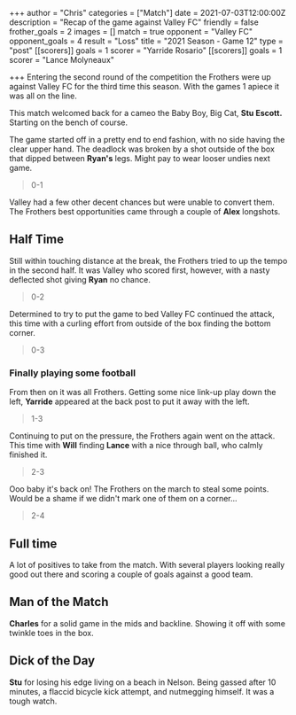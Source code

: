 +++
author = "Chris"
categories = ["Match"]
date = 2021-07-03T12:00:00Z
description = "Recap of the game against Valley FC"
friendly = false
frother_goals = 2
images = []
match = true
opponent = "Valley FC"
opponent_goals = 4
result = "Loss"
title = "2021 Season - Game 12"
type = "post"
[[scorers]]
goals = 1
scorer = "Yarride Rosario"
[[scorers]]
goals = 1
scorer = "Lance Molyneaux"

+++
Entering the second round of the competition the Frothers were up against Valley FC for the third time this season. With the games 1 apiece it was all on the line.

This match welcomed back for a cameo the Baby Boy, Big Cat, **Stu Escott.** Starting on the bench of course.

The game started off in a pretty end to end fashion, with no side having the clear upper hand. The deadlock was broken by a shot outside of the box that dipped between **Ryan's** legs. Might pay to wear looser undies next game.

> 0-1

Valley had a few other decent chances but were unable to convert them. The Frothers best opportunities came through a couple of **Alex** longshots.

## Half Time

Still within touching distance at the break, the Frothers tried to up the tempo in the second half. It was Valley who scored first, however, with a nasty deflected shot giving **Ryan** no chance.

> 0-2

Determined to try to put the game to bed Valley FC continued the attack, this time with a curling effort from outside of the box finding the bottom corner.

> 0-3

### Finally playing some football

From then on it was all Frothers. Getting some nice link-up play down the left, **Yarride** appeared at the back post to put it away with the left.

> 1-3

Continuing to put on the pressure, the Frothers again went on the attack. This time with **Will** finding **Lance** with a nice through ball, who calmly finished it.

> 2-3

Ooo baby it's back on! The Frothers on the march to steal some points. Would be a shame if we didn't mark one of them on a corner...

> 2-4

## Full time

A lot of positives to take from the match. With several players looking really good out there and scoring a couple of goals against a good team.

## Man of the Match

**Charles** for a solid game in the mids and backline. Showing it off with some twinkle toes in the box.

## Dick of the Day

**Stu** for losing his edge living on a beach in Nelson. Being gassed after 10 minutes, a flaccid bicycle kick attempt, and nutmegging himself. It was a tough watch.